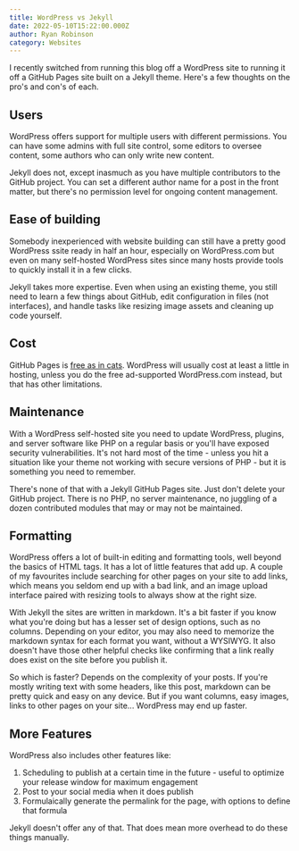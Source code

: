 ```yaml
---
title: WordPress vs Jekyll
date: 2022-05-10T15:22:00.000Z
author: Ryan Robinson
category: Websites
---
```


I recently switched from running this blog off a WordPress site to running it off a GitHub Pages site built on a Jekyll theme. Here's a few thoughts on the pro's and con's of each.

## Users

WordPress offers support for multiple users with different permissions. You can have some admins with full site control, some editors to oversee content, some authors who can only write new content.

Jekyll does not, except inasmuch as you have multiple contributors to the GitHub project. You can set a different author name for a post in the front matter, but there's no permission level for ongoing content management.

## Ease of building

Somebody inexperienced with website building can still have a pretty good WordPress ssite ready in half an hour, especially on WordPress.com but even on many self-hosted WordPress sites since many hosts provide tools to quickly install it in a few clicks.

Jekyll takes more expertise. Even when using an existing theme, you still need to learn a few things about GitHub, edit configuration in files (not interfaces), and handle tasks like resizing image assets and cleaning up code yourself.

## Cost

GitHub Pages is [free as in cats](/websites/civicrm/free-as-in-cats/). WordPress will usually cost at least a little in hosting, unless you do the free ad-supported WordPress.com instead, but that has other limitations.

## Maintenance

With a WordPress self-hosted site you need to update WordPress, plugins, and server software like PHP on a regular basis or you'll have exposed security vulnerabilities. It's not hard most of the time - unless you hit a situation like your theme not working with secure versions of PHP - but it is something you need to remember.

There's none of that with a Jekyll GitHub Pages site. Just don't delete your GitHub project. There is no PHP, no server maintenance, no juggling of a dozen contributed modules that may or may not be maintained.

## Formatting

WordPress offers a lot of built-in editing and formatting tools, well beyond the basics of HTML tags. It has a lot of little features that add up. A couple of my favourites include searching for other pages on your site to add links, which means you seldom end up with a bad link, and an image upload interface paired with resizing tools to always show at the right size. 

With Jekyll the sites are written in markdown. It's a bit faster if you know what you're doing but has a lesser set of design options, such as no columns. Depending on your editor, you may also need to memorize the markdown syntax for each format you want, without a WYSIWYG. It also doesn't have those other helpful checks like confirming that a link really does exist on the site before you publish it.

So which is faster? Depends on the complexity of your posts. If you're mostly writing text with some headers, like this post, markdown can be pretty quick and easy on any device. But if you want columns, easy images, links to other pages on your site... WordPress may end up faster.

## More Features

WordPress also includes other features like: 

1. Scheduling to publish at a certain time in the future - useful to optimize your release window for maximum engagement
2. Post to your social media when it does publish
3. Formulaically generate the permalink for the page, with options to define that formula

Jekyll doesn't offer any of that. That does mean more overhead to do these things manually.
